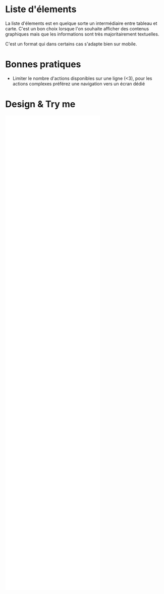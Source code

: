 # Liste d'élements

La liste d'élements est en quelque sorte un intermédiaire entre tableau et carte.
C'est un bon choix lorsque l'on souhaite afficher des contenus graphiques mais que les informations sont très majoritairement textuelles.

C'est un format qui dans certains cas s'adapte bien sur mobile.

# Bonnes pratiques

- Limiter le nombre d'actions disponibles sur une ligne (<3), pour les actions complexes préférez une navigation vers un écran dédié

# Design & Try me

<iframe src="/design-system/iframes/organismes/items.html" height="1500px" scrolling="no" style="border:none;" ></iframe>